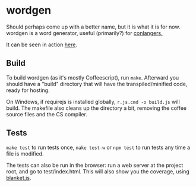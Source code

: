 # wordgen

Should perhaps come up with a better name, but it is what it is for now. wordgen
is a word generator, useful (primarily?) for
[conlangers.](http://en.wikipedia.org/wiki/Constructed_language)

It can be seen in action [here](http://lowpass.tk/generator).

## Build
To build wordgen (as it's mostly Coffeescript), run `make`. Afterward you should
have a "build" directory that will have the transpiled/minified code, ready for
hosting.

On Windows, if requirejs is installed globally, `r.js.cmd -o build.js` will
build. The makefile also cleans up the directory a bit, removing the coffee
source files and the CS compiler.

## Tests
`make test` to run tests once, `make test-w` or `npm test` to run tests any time
a file is modified.

The tests can also be run in the browser: run a web server at the project root,
and go to test/index.html. This will also show you the coverage, using
[blanket.js](http://blanketjs.org/).
